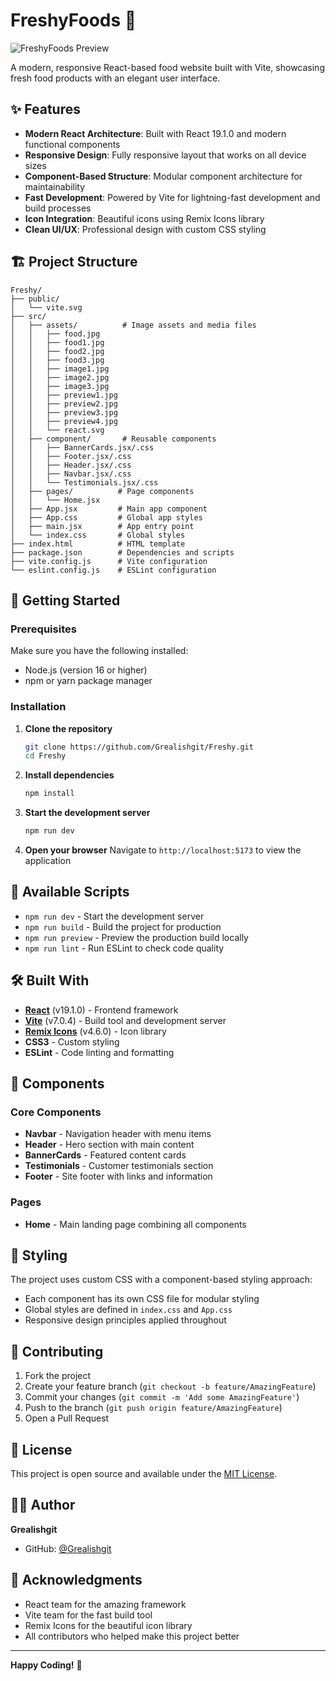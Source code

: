 # FreshyFoods 🥗

![FreshyFoods Preview](https://res.cloudinary.com/da35m1zxz/image/upload/v1752890982/imgi_131_e9cc39222882123.67ee9fe1e5293_mqnu2e.jpg)

A modern, responsive React-based food website built with Vite, showcasing fresh food products with an elegant user interface.

## ✨ Features

- **Modern React Architecture**: Built with React 19.1.0 and modern functional components
- **Responsive Design**: Fully responsive layout that works on all device sizes
- **Component-Based Structure**: Modular component architecture for maintainability
- **Fast Development**: Powered by Vite for lightning-fast development and build processes
- **Icon Integration**: Beautiful icons using Remix Icons library
- **Clean UI/UX**: Professional design with custom CSS styling

## 🏗️ Project Structure

```
Freshy/
├── public/
│   └── vite.svg
├── src/
│   ├── assets/          # Image assets and media files
│   │   ├── food.jpg
│   │   ├── food1.jpg
│   │   ├── food2.jpg
│   │   ├── food3.jpg
│   │   ├── image1.jpg
│   │   ├── image2.jpg
│   │   ├── image3.jpg
│   │   ├── preview1.jpg
│   │   ├── preview2.jpg
│   │   ├── preview3.jpg
│   │   ├── preview4.jpg
│   │   └── react.svg
│   ├── component/       # Reusable components
│   │   ├── BannerCards.jsx/.css
│   │   ├── Footer.jsx/.css
│   │   ├── Header.jsx/.css
│   │   ├── Navbar.jsx/.css
│   │   └── Testimonials.jsx/.css
│   ├── pages/          # Page components
│   │   └── Home.jsx
│   ├── App.jsx         # Main app component
│   ├── App.css         # Global app styles
│   ├── main.jsx        # App entry point
│   └── index.css       # Global styles
├── index.html          # HTML template
├── package.json        # Dependencies and scripts
├── vite.config.js      # Vite configuration
└── eslint.config.js    # ESLint configuration
```

## 🚀 Getting Started

### Prerequisites

Make sure you have the following installed:
- Node.js (version 16 or higher)
- npm or yarn package manager

### Installation

1. **Clone the repository**
   ```bash
   git clone https://github.com/Grealishgit/Freshy.git
   cd Freshy
   ```

2. **Install dependencies**
   ```bash
   npm install
   ```

3. **Start the development server**
   ```bash
   npm run dev
   ```

4. **Open your browser**
   Navigate to `http://localhost:5173` to view the application

## 📜 Available Scripts

- `npm run dev` - Start the development server
- `npm run build` - Build the project for production
- `npm run preview` - Preview the production build locally
- `npm run lint` - Run ESLint to check code quality

## 🛠️ Built With

- **[React](https://reactjs.org/)** (v19.1.0) - Frontend framework
- **[Vite](https://vitejs.dev/)** (v7.0.4) - Build tool and development server
- **[Remix Icons](https://remixicon.com/)** (v4.6.0) - Icon library
- **CSS3** - Custom styling
- **ESLint** - Code linting and formatting

## 📱 Components

### Core Components
- **Navbar** - Navigation header with menu items
- **Header** - Hero section with main content
- **BannerCards** - Featured content cards
- **Testimonials** - Customer testimonials section
- **Footer** - Site footer with links and information

### Pages
- **Home** - Main landing page combining all components

## 🎨 Styling

The project uses custom CSS with a component-based styling approach:
- Each component has its own CSS file for modular styling
- Global styles are defined in `index.css` and `App.css`
- Responsive design principles applied throughout

## 🤝 Contributing

1. Fork the project
2. Create your feature branch (`git checkout -b feature/AmazingFeature`)
3. Commit your changes (`git commit -m 'Add some AmazingFeature'`)
4. Push to the branch (`git push origin feature/AmazingFeature`)
5. Open a Pull Request

## 📄 License

This project is open source and available under the [MIT License](LICENSE).

## 👨‍💻 Author

**Grealishgit**
- GitHub: [@Grealishgit](https://github.com/Grealishgit)

## 🙏 Acknowledgments

- React team for the amazing framework
- Vite team for the fast build tool
- Remix Icons for the beautiful icon library
- All contributors who helped make this project better

---

**Happy Coding!** 🚀
